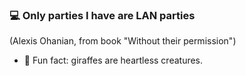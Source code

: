  ### 💻 Only parties I have are LAN parties
 (Alexis Ohanian, from book "Without their permission") 

<!-- - 🕤 I’m currently working on a personally engineered clock, that will run on raspberry pi. -->
<!-- - 🐍 I’m currently learning python and not only. 
- 🎓 I’m looking to collaborate on everything fun and open-source. 
- 💭 Ask me about privacy and war history (yeah, totally unrelated things). 
- 📧 How to reach me: email me at 1155149128@link.cuhk.edu.hk -->
- 🦒 Fun fact: giraffes are heartless creatures.
<!-- - 🎨 Hobby: playing startegy games and watching memes.
 -->
